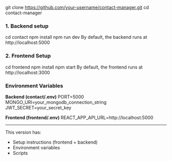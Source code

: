 git clone https://github.com/your-username/contact-manager.git
cd contact-manager
 
### 1. Backend setup
cd contact
npm install
npm run dev
By default, the backend runs at http://localhost:5000
 
### 2. Frontend Setup
cd frontend
npm install
npm start
By default, the frontend runs at http://localhost:3000
 
### Environment Variables
**Backend (contact/.env)**
  PORT=5000
  MONGO_URI=your_mongodb_connection_string
  JWT_SECRET=your_secret_key
 
**Frontend (frontend/.env)**
   REACT_APP_API_URL=http://localhost:5000
 
---
 
This version has:  
- Setup instructions (frontend + backend)  
- Environment variables  
- Scripts  
